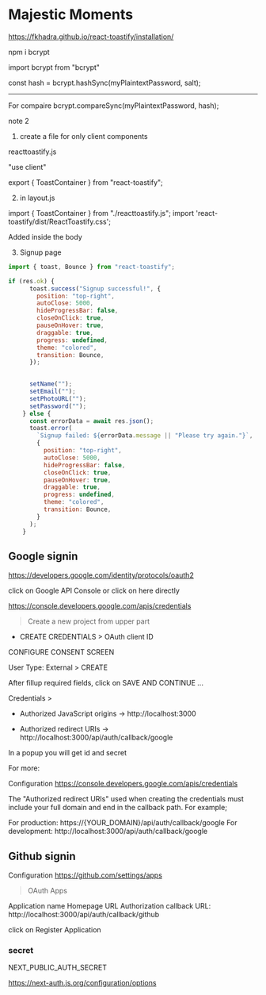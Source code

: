 # Majestic Moments

https://fkhadra.github.io/react-toastify/installation/

npm i bcrypt

import bcrypt from "bcrypt"

const hash = bcrypt.hashSync(myPlaintextPassword, salt);


---
For compaire
bcrypt.compareSync(myPlaintextPassword, hash);


note 2

1. create a file for only client components

reacttoastify.js

"use client"

export { ToastContainer } from "react-toastify";

2. in layout.js

import { ToastContainer } from "./reacttoastify.js";
import 'react-toastify/dist/ReactToastify.css';

Added inside the body

<ToastContainer />

3. Signup page

```js
import { toast, Bounce } from "react-toastify";

if (res.ok) {
      toast.success("Signup successful!", {
        position: "top-right",
        autoClose: 5000,
        hideProgressBar: false,
        closeOnClick: true,
        pauseOnHover: true,
        draggable: true,
        progress: undefined,
        theme: "colored",
        transition: Bounce,
      });

      
      setName("");
      setEmail("");
      setPhotoURL("");
      setPassword("");
    } else {
      const errorData = await res.json();
      toast.error(
        `Signup failed: ${errorData.message || "Please try again."}`,
        {
          position: "top-right",
          autoClose: 5000,
          hideProgressBar: false,
          closeOnClick: true,
          pauseOnHover: true,
          draggable: true,
          progress: undefined,
          theme: "colored",
          transition: Bounce,
        }
      );
    }

```


## Google signin

https://developers.google.com/identity/protocols/oauth2

click on Google API Console or click on here directly

https://console.developers.google.com/apis/credentials

> Create a new project from upper part 

+ CREATE CREDENTIALS > OAuth client ID

CONFIGURE CONSENT SCREEN

  User Type: External > CREATE


After fillup required fields, click on SAVE AND CONTINUE ...  

Credentials > 

- Authorized JavaScript origins -> http://localhost:3000

- Authorized redirect URIs -> http://localhost:3000/api/auth/callback/google

In a popup you will get id and secret


For more: 

Configuration
https://console.developers.google.com/apis/credentials

The "Authorized redirect URIs" used when creating the credentials must include your full domain and end in the callback path. For example;

For production: https://{YOUR_DOMAIN}/api/auth/callback/google
For development: http://localhost:3000/api/auth/callback/google


## Github signin

Configuration
https://github.com/settings/apps

> OAuth Apps

Application name
Homepage URL
Authorization callback URL: http://localhost:3000/api/auth/callback/github

click on Register Application

### secret

NEXT_PUBLIC_AUTH_SECRET

https://next-auth.js.org/configuration/options